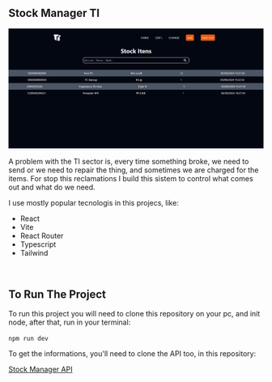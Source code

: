## Stock Manager TI

![Web Site Template](./public/template.png)

<p>A problem with the TI sector is, every time something broke, we need to send or we need to repair the thing, and sometimes we are charged for the items. For stop this reclamations I build this sistem to control 
what comes out and what do we need.</p>
<p>I use mostly popular tecnologis in this projecs, like:</p>

- React
- Vite
- React Router
- Typescript
- Tailwind

<br>

## To Run The Project

<p>To run this project you will need to clone this repository on your pc, and init node, after that, run in your terminal:</p>

``npm run dev``

<p>To get the informations, you'll need to clone the API too, in this repository:</p>
<a href="https://github.com/Frasato/EstoqueTI-API">Stock Manager API</a>